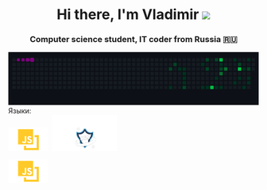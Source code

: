 <h1 align="center">Hi there, I'm  Vladimir 
<img src="https://github.com/blackcater/blackcater/raw/main/images/Hi.gif" height="32"/></h1>
<h3 align="center">Computer science student, IT coder from Russia 🇷🇺</h3>
  <img src="/public/snake.gif" alt="" srcset="">
<!--   <img src="/public/earth.gif" style="width: 200px;" alt="" srcset=""> -->
 <!-- <img style="width: 300px;" src="/public/spinners.webp" alt="" srcset=""> -->


<div>Языки:</div>
<div>
  <img src="/public/JavaScript.png" alt="Java" width="80">&nbsp;
  <img src="/public/CSS.png" alt="Java" width="130" style="">&nbsp;
  
  <img src="/public/JavaScript.png" alt="Java" width="80">&nbsp;






</div>
